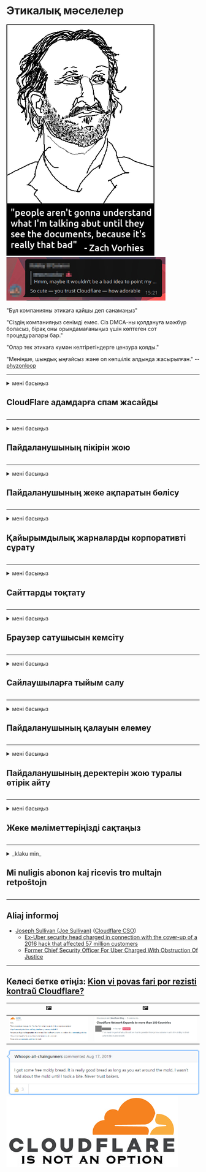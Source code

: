 # Этикалық мәселелер

![](../image/itsreallythatbad.jpg)
![](../image/telegram/c81238387627b4bfd3dcd60f56d41626.jpg)

"Бұл компанияны этикаға қайшы деп санамаңыз"

"Сіздің компанияңыз сенімді емес. Сіз DMCA-ны қолдануға мәжбүр боласыз, бірақ оны орындамағаныңыз үшін көптеген сот процедуралары бар."

"Олар тек этикаға күмән келтіретіндерге цензура қояды."

"Меніңше, шындық ыңғайсыз және ол көпшілік алдында жасырылған."  -- [phyzonloop](https://twitter.com/phyzonloop)


---


<details>
<summary>мені басыңыз

## CloudFlare адамдарға спам жасайды
</summary>


Cloudflare бұлттық емес пайдаланушыларға спам хаттарын жіберуде.

- Тек тіркелген абоненттерге электрондық пошталарды жіберіңіз
- Пайдаланушы «тоқта» десе, электрондық поштаны жіберуді доғарыңыз

Бұл қарапайым. Бірақ Cloudflare бәрібір.
Cloudflare олардың қызметін пайдалану барлық спамерлерді немесе шабуылдаушыларды тоқтата алады дейді.
Cloudflare-ді іске қоспай-ақ қалай тоқтата аламыз?


| 🖼 | 🖼 |
| --- | --- |
| ![](../image/cfspam01.jpg) | ![](../image/cfspam03.jpg) |
| ![](../image/cfspam02.jpg) | ![](../image/cfspambrittany.jpg)<br>![](../image/cfspamtwtr.jpg) |
| ![](../image/cfspam04.jpg) | ![](../image/cfspam05.jpg) |

</details>

---

<details>
<summary>мені басыңыз

## Пайдаланушының пікірін жою
</summary>


Cloudflare цензурасы теріс пікірлер.
Егер сіз Twitter-де Cloudflare-ге қарсы мәтін жарияласаңыз, сізде Cloudflare қызметкерінен «Жоқ, олай емес» хабарламасы бар жауап алуға мүмкіндік бар.
Егер сіз кез-келген шолу сайтына теріс пікір қалдырсаңыз, олар оны цензурадан өткізуге тырысады.


| 🖼 | 🖼 |
| --- | --- |
| ![](../image/cfcenrev_01.jpg)<br>![](../image/cfcenrev_02.jpg) | ![](../image/cfcenrev_03.jpg) |

</details>

---

<details>
<summary>мені басыңыз

## Пайдаланушының жеке ақпаратын бөлісу
</summary>


Cloudflare-де жаппай қысым көрсету проблемасы бар.
Cloudflare орналастырылған сайттарға шағымданатындардың жеке ақпараттарымен бөліседі.
Олар кейде сізден шынайы куәлігіңізді көрсетуіңізді сұрайды.
Егер сізді қорлау, шабуылдау, лақтыру немесе өлтіруді қаламасаңыз, Cloudflared веб-сайттарынан аулақ болғаныңыз жөн.


| 🖼 | 🖼 |
| --- | --- |
| ![](../image/cfdox_what.jpg) | ![](../image/cfdox_swat.jpg) |
| ![](../image/cfdox_kill.jpg) | ![](../image/cfdox_threat.jpg) |
| ![](../image/cfdox_dox.jpg) | ![](../image/cfdox_ex1.jpg) |
| ![](../image/cfabuseform.jpg) | ![](../image/cfdox_ex2.jpg) |

</details>

---

<details>
<summary>мені басыңыз

## Қайырымдылық жарналарды корпоративті сұрату
</summary>


CloudFlare қайырымдылық жарналарын сұрайды.
Америкалық корпорацияның себептері бар коммерциялық емес ұйымдармен бірге қайырымдылық көмек сұрайтындығы өте өкінішті.
Егер сіз адамдарға тосқауыл қоюды немесе басқа адамдардың уақытын ысырап етуді ұнататын болсаңыз, Cloudflare қызметкерлеріне пиццаларға тапсырыс бергіңіз келуі мүмкін.


![](../image/cfdonate.jpg)

</details>

---

<details>
<summary>мені басыңыз

## Сайттарды тоқтату
</summary>


Сіздің сайтыңыз кенеттен құлдырап кетсе не істейсіз?
Cloudflare пайдаланушының конфигурациясын жойып жатыр немесе ешқандай қызметті ескертусіз тоқтатады деген ақпараттар бар.
Жақсы провайдер табуға кеңес береміз.

![](../image/cftmnt.jpg)

</details>

---

<details>
<summary>мені басыңыз

## Браузер сатушысын кемсіту
</summary>


CloudFlare Firefox-ті пайдаланатындарға Tor-браузерден тыс қолданушыларға дұшпандылықпен қарауды ұсынады.
Ақысыз javascript-ті орындаудан заңды түрде бас тартатын Tor қолданушылары да қастықпен қарайды.
Бұл қол жетімділік теңсіздігі желілік бейтараптықты бұзу және билікті теріс пайдалану болып табылады.

![](../image/browdifftbcx.gif)

- Сол жақта: Tor браузері, оң жақта: Chrome. Сол IP мекен-жайы.

![](../image/browserdiff.jpg)

- Сол жақта: Tor шолғышында Javascript өшірілген, куки қосылған
- Оң жақта: Javascript қосылған, Cookie өшірілген

![](../image/cfsiryoublocked.jpg)

- Tor (Clearnet IP) жоқ QuteBrowser (қосымша шолғыш)

| ***Браузер*** | ***Қолмен емдеу*** |
| --- | --- |
| Tor Browser (Javascript қосылған) | кіруге рұқсат етілген |
| Firefox (Javascript қосылған) | қол жетімділік бұзылған |
| Chromium (Javascript қосылған) | қол жетімділік бұзылған |
| Chromium or Firefox (Javascript өшірілген) | рұқсат жоқ |
| Chromium or Firefox (Cookie өшірілген) | рұқсат жоқ |
| QuteBrowser | рұқсат жоқ |
| lynx | рұқсат жоқ |
| w3m | рұқсат жоқ |
| wget | рұқсат жоқ |


Неліктен оңай қиындықты шешу үшін Дыбыс түймесін пайдаланбасқа?

Ия, дыбыстық батырма бар, бірақ Tor әрдайым жұмыс істемейді.
Сіз оны басқан кезде аласыз:

```
Кейінірек қайталап көріңіз
Компьютеріңізде немесе желіңізде автоматты сұраулар жіберілуі мүмкін.
Пайдаланушыларымызды қорғау үшін дәл қазір сұрауыңызды өңдей алмаймыз.
Қосымша ақпарат алу үшін біздің анықтама бетіне кіріңіз
```

</details>

---

<details>
<summary>мені басыңыз

## Сайлаушыларға тыйым салу
</summary>


АҚШ штаттарындағы сайлаушылар дауыс беру үшін өздері тұратын штаттағы мемлекеттік хатшының веб-сайты арқылы тіркеледі.
Республикалық бақылаудағы мемлекеттік хатшы кеңселері Cloudflare арқылы мемлекеттік хатшының веб-сайтына прокси жасау арқылы сайлаушыларға тыйым салумен айналысады.
Cloudflare компаниясының Tor пайдаланушыларына қастықпен қарауы, оның MITM-дің орталықтандырылған ғаламдық бақылау пункті ретіндегі орны және оның зиянды рөлі болашақ сайлаушыларды тіркеуден бас тартуға мәжбүр етеді.
Либералдар жеке өмірді қабылдауға бейім.
Сайлаушыларды тіркеу нысандары сайлаушының саяси сенімі, жеке мекен-жайы, әлеуметтік нөмірі және туған жылы туралы құпия ақпаратты жинайды.
Көптеген штаттар сол ақпараттың ішкі жиынтығын тек қол жетімді етеді, бірақ Cloudflare бұл ақпаратты біреу дауыс беруге тіркелген кезде көреді.

Қағазды тіркеу Cloudflare-ны айналып өтпейтініне назар аударыңыз, өйткені деректерді енгізу жөніндегі мемлекеттік хатшы қызметкерлері Cloudflare веб-сайтының мәліметтерді енгізу үшін қолданатын шығар.

| 🖼 | 🖼 |
| --- | --- |
| ![](../image/cfvotm_01.jpg) | ![](../image/cfvotm_02.jpg) |

- Change.org - дауыстарды жинап, шаралар қабылдауға арналған танымал сайт.
“барлық жерде адамдар науқанды бастайды, қолдаушыларды жұмылдырады және шешім қабылдау үшін шешім қабылдаушылармен жұмыс істейді.”
Өкінішке орай, Cloudflare агрессивті фильтрінің арқасында көптеген адамдар Change.org сайттарын мүлде көре алмайды.
Оларға петицияға қол қоюға тыйым салынуда, осылайша оларды демократиялық процесстен шығарады.
Бұлтты емес платформаны қолдану, мысалы, OpenPetition, мәселені шешуге көмектеседі.

| 🖼 | 🖼 |
| --- | --- |
| ![](../image/changeorgasn.jpg) | ![](../image/changeorgtor.jpg) |

- Cloudflare-дің «Афиниялық жоба» мемлекеттік және жергілікті сайлау сайттарына кәсіпорын деңгейінде тегін қорғауды ұсынады.
Олар «өздерінің сайлаушылары сайлау туралы ақпаратқа және сайлаушыларды тіркеуге қол жеткізе алады» деді, бірақ бұл жалған, өйткені көптеген адамдар сайтты мүлде қарай алмайды.

</details>

---

<details>
<summary>мені басыңыз

## Пайдаланушының қалауын елемеу
</summary>


Егер сіз бірдеңеден бас тартсаңыз, сіз бұл туралы ешқандай электрондық пошта хабарламасын алмайсыз деп күтесіз.
Cloudflare пайдаланушының қалауын елемейді және тұтынушының келісімінсіз үшінші тарап корпорацияларымен бөліседі.
Егер сіз олардың тегін жоспарын пайдалансаңыз, олар кейде сізге ай сайынғы жазылымды сатып алуды сұрайтын электрондық поштаны жібереді.

![](../image/cfviopl_tp.jpg)

</details>

---

<details>
<summary>мені басыңыз

## Пайдаланушының деректерін жою туралы өтірік айту
</summary>


Бұл бұрынғы Cloudflare клиенттерінің блогына сәйкес Cloudflare тіркелгілерді жою туралы өтірік айтады.
Қазір көптеген компаниялар тіркелгіңізді жапқаннан немесе жойғаннан кейін сіздің деректеріңізді сақтайды.
Жақсы компаниялардың көпшілігі бұл туралы өздерінің құпиялылық саясатында айтады.
Бұлттар? Жоқ

```
2019-08-05 CloudFlare маған тіркелгімді алып тастағандары туралы растау жіберді.
2019-10-02 Мен CloudFlare-ден «мен клиент болғандықтан» хат алдым
```

Cloudflare «алып тастау» сөзі туралы білмеді.
Егер ол шынымен алынып тасталса, неге бұрынғы тұтынушыға электронды хат келді?
Ол сондай-ақ Cloudflare құпиялылық саясатында бұл туралы айтылмағанын айтты.

```
Олардың жаңа құпиялылық саясаты бір жыл ішінде деректерді сақтау туралы ештеңе айтпайды.
```

![](../image/cfviopl_notdel.jpg)

Cloudflare-ге, егер олардың құпиялылық саясаты LIE болса, оған қалай сенуге болады?

</details>

---

<details>
<summary>мені басыңыз

## Жеке мәліметтеріңізді сақтаңыз
</summary>


Cloudflare есептік жазбасын жою қиын емес.

```
«Есептік жазба» санатын қолдана отырып, қолдау билетін ұсыныңыз,
және хабарламаның негізгі бөлімінде тіркелгіні жоюды сұрау.
Жоюды сұрамас бұрын есептік жазбаңызда домендер немесе несие карталары болмауы керек.
```

Сізге бұл растау туралы хабарлама келеді.

![](../image/cf_deleteandkeep.jpg)

«Біз сіздің сұрауыңызды өңдеуді бастадық», бірақ «біз сіздің жеке мәліметтеріңізді сақтауды жалғастырамыз».

Сіз бұған «сене» аласыз ба?

</details>

---

<details>
<summary>_klaku min_

## Mi nuligis abonon kaj ricevis tro multajn retpoŝtojn
</summary>


La uzanto nuligis sian 'Cloudflare stream' abonon kaj li ricevas retpoŝtajn memorigilojn ĉiutage por rememorigi lin pri nuligita abono.
Ne estas malaprobita butono. Kiel vi ĉesas ĉi tiun frenezon?

![](../image/barrageemailcancelsubscription.jpg)

Cloudflare diris al ĉi tiu uzanto kontakti subtenteamo kaj peti ĉiujn viajn enhavojn forigi.

- [t](https://web.archive.org/web/20210412165334/https://twitter.com/JohnHaldson/status/1381651569247088650)

</details>

---

## Aliaj informoj

- [Joseph Sullivan (Joe Sullivan)](../cloudflare_inc/cloudflare_members.md) ([Cloudflare CSO](https://twitter.com/eastdakota/status/1296522269313785862))
  - [Ex-Uber security head charged in connection with the cover-up of a 2016 hack that affected 57 million customers](https://www.businessinsider.com/uber-data-hack-security-head-joe-sullivan-charged-cover-up-2020-8)
  - [Former Chief Security Officer For Uber Charged With Obstruction Of Justice](https://www.justice.gov/usao-ndca/pr/former-chief-security-officer-uber-charged-obstruction-justice)


---

## Келесі бетке өтіңіз:   [Kion vi povas fari por rezisti kontraŭ Cloudflare?](kk.action.md)

|  🖼  |  🖼 |
| --- | --- |
| ![](../image/cfcommunity_ban.jpg) | ![](../image/censor_cloudflare_blogcomment.jpg) |

![](../image/freemoldybread.jpg)
![](../image/cfisnotanoption.jpg)
